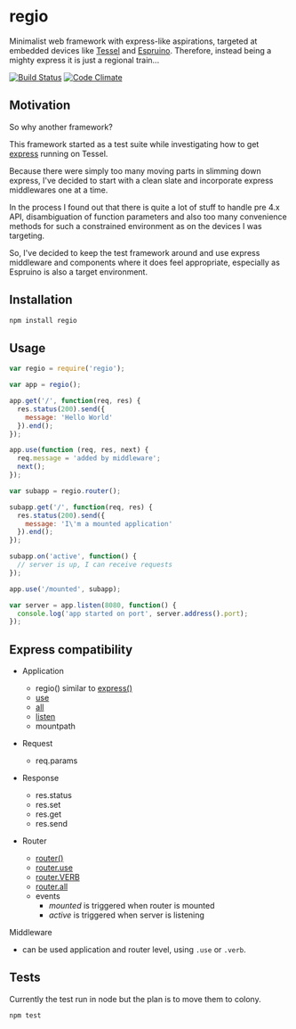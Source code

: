 # regio

Minimalist web framework with express-like aspirations, targeted at embedded devices like [Tessel](https://tessel.io) and [Espruino](http://www.espruino.com). Therefore, instead being a mighty express it is just a regional train...

[![Build Status](https://travis-ci.org/vstirbu/regio.svg?branch=master)](https://travis-ci.org/vstirbu/regio) [![Code Climate](https://codeclimate.com/github/vstirbu/regio/badges/gpa.svg)](https://codeclimate.com/github/vstirbu/regio)

## Motivation

So why another framework?

This framework started as a test suite while investigating how to get [express](http://expressjs.com) running on Tessel.

Because there were simply too many moving parts in slimming down express, I've decided to start with a clean slate and incorporate express middlewares one at a time.

In the process I found out that there is quite a lot of stuff to handle pre 4.x API, disambiguation of function parameters and also too many convenience methods for such a constrained environment as on the devices I was targeting.

So, I've decided to keep the test framework around and use express middleware and components where it does feel appropriate, especially as Espruino is also a target environment.

## Installation

```sh
npm install regio
```

## Usage

```javascript
var regio = require('regio');

var app = regio();

app.get('/', function(req, res) {
  res.status(200).send({
    message: 'Hello World'
  }).end();
});

app.use(function (req, res, next) {
  req.message = 'added by middleware';
  next();
});

var subapp = regio.router();

subapp.get('/', function(req, res) {
  res.status(200).send({
    message: 'I\'m a mounted application'
  }).end();
});

subapp.on('active', function() {
  // server is up, I can receive requests
});

app.use('/mounted', subapp);

var server = app.listen(8080, function() {
  console.log('app started on port', server.address().port);
});
```

## Express compatibility

* Application
  * regio() similar to [express()](http://expressjs.com/4x/api.html#express)
  * [use](http://expressjs.com/4x/api.html#app.use)
  * [all](http://expressjs.com/4x/api.html#app.all)
  * [listen](http://expressjs.com/4x/api.html#app.listen)
  * mountpath

* Request
  * req.params

* Response
  * res.status
  * res.set
  * res.get
  * res.send

* Router
  * [router()](http://expressjs.com/4x/api.html#router)
  * [router.use](http://expressjs.com/4x/api.html#router.use)
  * [router.VERB](http://expressjs.com/4x/api.html#router.VERB)
  * [router.all](http://expressjs.com/4x/api.html#router.all)
  * events
    * _mounted_ is triggered when router is mounted
    * _active_ is triggered when server is listening

Middleware
  * can be used application and router level, using ```.use``` or ```.verb```.

## Tests

Currently the test run in node but the plan is to move them to colony.

```sh
npm test
```
